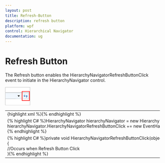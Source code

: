 ```yaml
---
layout: post
title: Refresh-Button
description: refresh button
platform: wpf
control: Hierarchical Navigator
documentation: ug
---
```


# Refresh Button

The Refresh button enables the HierarchyNavigatorRefreshButtonClick event to initiate in the HierarchyNavigator control.

![](Refresh-Button_images/Refresh-Button_img1.png)



<table>
<tr>
<td>
{highlight xml %}<locals:HierarchyNavigator HierarchyNavigatorRefreshButtonClick="HierarchyNavigatorRefreshButtonClick" />{% endhighlight %}</td></tr>
<tr>
<td>
{% highlight C# %}HierarchyNavigator hierarchyNavigator = new HierarchyNavigator();<br>hierarchyNavigator.HierarchyNavigatorRefreshButtonClick += new EventHandler(HierarchyNavigatorRefreshButtonClick);{% endhighlight %}</td></tr>
<tr>
<td>
{% highlight C# %}private void HierarchyNavigatorRefreshButtonClick(object sender, EventArgs e)<br>{<br>     //Occurs when Refresh Button Click<br>}{% endhighlight %}</td></tr>
</table>


